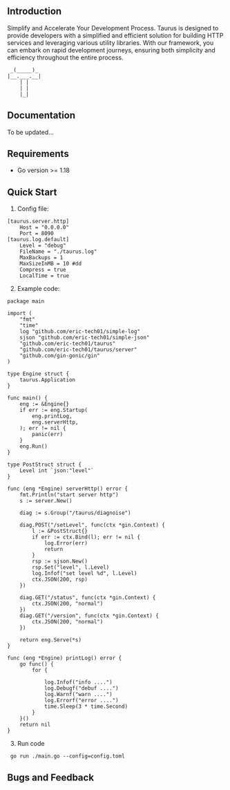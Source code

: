 

## Introduction
Simplify and Accelerate Your Development Process.
Taurus is designed to provide developers with a simplified and efficient solution for building HTTP services and leveraging various utility libraries. With our framework, you can embark on rapid development journeys, ensuring both simplicity and efficiency throughout the entire process.

     _(_____)_
    |__.___.__|
        | |    
        | | 
        |_|       
  
## Documentation
To be updated...

## Requirements
- Go version >= 1.18

## Quick Start
 1.  Config file:
```
[taurus.server.http]
    Host = "0.0.0.0"
    Port = 8090
[taurus.log.default]
    Level = "debug"
    FileName = "./taurus.log"
    MaxBackups = 1
    MaxSizeInMB = 10 #dd
    Compress = true
    LocalTime = true
```

2. Example code:
```
package main

import (
	"fmt"
	"time"
	log "github.com/eric-tech01/simple-log"
	sjson "github.com/eric-tech01/simple-json"
	"github.com/eric-tech01/taurus"
	"github.com/eric-tech01/taurus/server"
	"github.com/gin-gonic/gin"
)

type Engine struct {
	taurus.Application
}

func main() {
	eng := &Engine{}
	if err := eng.Startup(
		eng.printLog,
		eng.serverHttp,
	); err != nil {
		panic(err)
	}
	eng.Run()
}

type PostStruct struct {
	Level int `json:"level"`
}

func (eng *Engine) serverHttp() error {
	fmt.Println("start server http")
	s := server.New()

	diag := s.Group("/taurus/diagnoise")

	diag.POST("/setLevel", func(ctx *gin.Context) {
		l := &PostStruct{}
		if err := ctx.Bind(l); err != nil {
			log.Error(err)
			return
		}
		rsp := sjson.New()
		rsp.Set("level", l.Level)
		log.Infof("set level %d", l.Level)
		ctx.JSON(200, rsp)
	})

	diag.GET("/status", func(ctx *gin.Context) {
		ctx.JSON(200, "normal")
	})
	diag.GET("/version", func(ctx *gin.Context) {
		ctx.JSON(200, "normal")
	})

	return eng.Serve(*s)
}

func (eng *Engine) printLog() error {
	go func() {
		for {

			log.Infof("info ....")
			log.Debugf("debuf ....")
			log.Warnf("warn ....")
			log.Errorf("error ....")
			time.Sleep(3 * time.Second)
		}
	}()
	return nil
}
```

3. Run code
```
 go run ./main.go --config=config.toml
```

## Bugs and Feedback
